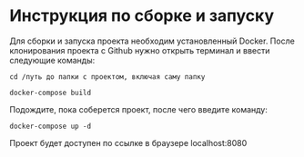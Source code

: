 <h1>Инструкция по сборке и запуску</h1>
Для сборки и запуска проекта необходим установленный Docker.
После клонирования проекта с Github нужно открыть терминал и ввести следующие команды:
<p><code>cd /путь до папки с проектом, включая саму папку</code></p>
<p><code>docker-compose build</code></p>
Подождите, пока соберется проект, после чего введите команду:
<p><code>docker-compose up -d</code></p>
Проект будет доступен по ссылке в браузере localhost:8080
